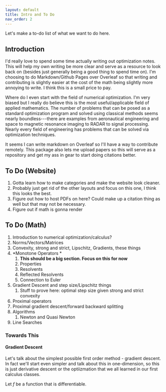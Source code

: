 ```yaml
---
layout: default
title: Intro and To Do
nav_order: 2
---
```


Let's make a to-do list of what we want to do here.

## Introduction
I'd really love to spend some time actually writing out optimization notes. This will help my own writing be more clear and serve as a resource to look back on (besides just generally being a good thing to spend time on). I'm choosing to do Markdown/Github Pages over Overleaf so that writing and contributing is slightly easier at the cost of the math being slightly more annoying to write. I think this is a small price to pay.

Where do I even start with the field of numerical optimization. I'm very biased but I really do believe this is the most useful/applicable field of applied mathematics. The number of problems that can be posed as a standard optimization program and solved using classical methods seems nearly boundless---there are examples from aeronautical engineering and space to magnetic resonance imaging to RADAR to signal processing. Nearly every field of engineering has problems that can be solved via optimization techniques.

It seems I can write markdown on Overleaf so I'll have a way to contribute remotely. This package also lets me upload papers so this will serve as a repository and get my ass in gear to start doing citations better.

## To Do (Website)
 1. Gotta learn how to make categories and make the website look cleaner.
 2. Probably just get rid of the other layouts and focus on this one, I think this looks the best.
 3. Figure out how to host PDFs on here? Could make up a citation thing as well but that may not be necessary.
 4. Figure out if math is gonna render

## To Do (Math)
 1. Introduction to numerical optimization/calculus?
 2. Norms/Vectors/Matrices
 3. Convexity, strong and strict, Lipschitz, Gradients, these things
 4. *Monotone Operators * 
	 1. __This should be a big section. Focus on this for now__
	 2. Properties
	 3. Resolvents
	 4. Reflected Resolvents
	 5. Connection to Euler
 5. Gradient Descent and step size/Lipschitz things
	 1. Stuff to prove here: optimal step size given strong and strict convexity
 6. Proximal operators
 7. Proximal gradient descent/forward backward splitting
 8. Algorithms
	 1. Newton and Quasi Newton
 9. Line Searches

### Towards This
#### Gradient Descent
Let's talk about the simplest possible first order method - gradient descent. In fact we'll start even simpler and talk about this in one-dimension, so this is just derivative descent or the optiizmation that we all learned in our first calculus classes.

Let $f$ be a function that is differentiable.
